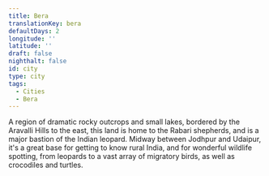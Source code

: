 ```yaml
---
title: Bera
translationKey: bera
defaultDays: 2
longitude: ''
latitude: ''
draft: false
nighthalt: false
id: city
type: city
tags:
  - Cities
  - Bera
---
```

A region of dramatic rocky outcrops and small lakes, bordered by the Aravalli Hills to the east, this land is home to the Rabari shepherds, and is a major bastion of the Indian leopard. Midway between Jodhpur and Udaipur, it's a great base for getting to know rural India, and for wonderful wildlife spotting, from leopards to a vast array of migratory birds, as well as crocodiles and turtles. 